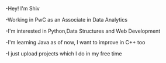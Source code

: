 -Hey! I'm Shiv

-Working in PwC as an Associate in Data Analytics

-I'm interested in Python,Data Structures and Web Development

-I'm learning Java as of now, I want to improve in C++ too

-I just upload projects which I do in my free time

<!---
sh1vkumar/sh1vkumar is a ✨ special ✨ repository because its `README.md` (this file) appears on your GitHub profile.
You can click the Preview link to take a look at your changes.
--->
